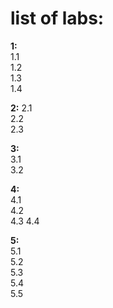 # list of labs:
**1:**    
1.1  
1.2  
1.3  
1.4  
  
**2:** 
2.1  
2.2  
2.3   
  
**3:**  
3.1  
3.2  
  
**4:**  
4.1  
4.2  
4.3
4.4
  
**5:**  
5.1  
5.2  
5.3  
5.4  
5.5  
